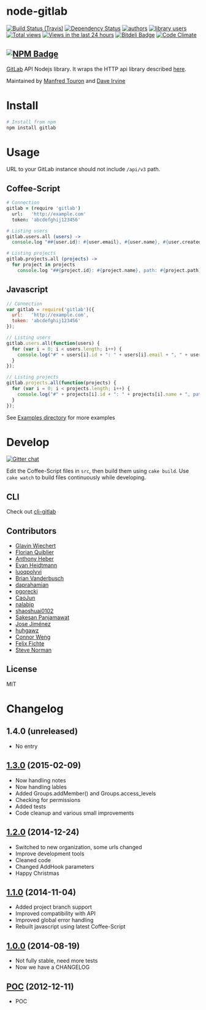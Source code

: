 node-gitlab
===========

[![Build Status (Travis)](https://travis-ci.org/node-gitlab/node-gitlab.png?branch=master)](https://travis-ci.org/node-gitlab/node-gitlab)
[![Dependency Status](https://david-dm.org/node-gitlab/node-gitlab.png?theme=shields.io)](https://david-dm.org/node-gitlab/node-gitlab)
[![authors](https://sourcegraph.com/api/repos/github.com/node-gitlab/node-gitlab/badges/authors.png)](https://sourcegraph.com/github.com/node-gitlab/node-gitlab)
[![library users](https://sourcegraph.com/api/repos/github.com/node-gitlab/node-gitlab/badges/library-users.png)](https://sourcegraph.com/github.com/node-gitlab/node-gitlab)
[![Total views](https://sourcegraph.com/api/repos/github.com/node-gitlab/node-gitlab/counters/views.png)](https://sourcegraph.com/github.com/node-gitlab/node-gitlab)
[![Views in the last 24 hours](https://sourcegraph.com/api/repos/github.com/node-gitlab/node-gitlab/counters/views-24h.png)](https://sourcegraph.com/github.com/node-gitlab/node-gitlab)
[![Bitdeli Badge](https://d2weczhvl823v0.cloudfront.net/node-gitlab/node-gitlab/trend.png)](https://bitdeli.com/free "Bitdeli Badge")
[![Code Climate](https://codeclimate.com/github/node-gitlab/node-gitlab/badges/gpa.svg)](https://codeclimate.com/github/node-gitlab/node-gitlab)

[![NPM Badge](https://nodei.co/npm/gitlab.png?downloads=true&stars=true)](https://npmjs.org/package/gitlab)
--

[GitLab](https://github.com/gitlabhq/gitlabhq) API Nodejs library.
It wraps the HTTP api library described [here](https://github.com/gitlabhq/gitlabhq/tree/master/doc/api).

Maintained by [Manfred Touron](https://github.com/moul) and [Dave Irvine](https://github.com/dave-irvine)


Install
=======

```bash
# Install from npm
npm install gitlab
```

Usage
=====

URL to your GitLab instance should not include `/api/v3` path.

Coffee-Script
-------------
```coffee
# Connection
gitlab = (require 'gitlab')
  url:   'http://example.com'
  token: 'abcdefghij123456'

# Listing users
gitlab.users.all (users) ->
  console.log "##{user.id}: #{user.email}, #{user.name}, #{user.created_at}" for user in users

# Listing projects
gitlab.projects.all (projects) ->
  for project in projects
    console.log "##{project.id}: #{project.name}, path: #{project.path}, default_branch: #{project.default_branch}, private: #{project.private}, owner: #{project.owner.name} (#{project.owner.email}), date: #{project.created_at}"
```

Javascript
----------
```javascript
// Connection
var gitlab = require('gitlab')({
  url:   'http://example.com',
  token: 'abcdefghij123456'
});

// Listing users
gitlab.users.all(function(users) {
  for (var i = 0; i < users.length; i++) {
    console.log("#" + users[i].id + ": " + users[i].email + ", " + users[i].name + ", " + users[i].created_at);
  }
});

// Listing projects
gitlab.projects.all(function(projects) {
  for (var i = 0; i < projects.length; i++) {
    console.log("#" + projects[i].id + ": " + projects[i].name + ", path: " + projects[i].path + ", default_branch: " + projects[i].default_branch + ", private: " + projects[i]["private"] + ", owner: " + projects[i].owner.name + " (" + projects[i].owner.email + "), date: " + projects[i].created_at);
  }
});
```

See [Examples directory](https://github.com/node-gitlab/node-gitlab/tree/master/examples) for more examples

Develop
=======

[![Gitter chat](https://badges.gitter.im/node-gitlab/node-gitlab.png)](https://gitter.im/node-gitlab/node-gitlab)

Edit the Coffee-Script files in `src`, then build them using `cake build`.
Use `cake watch` to build files continuously while developing.

CLI
---

Check out [cli-gitlab](https://github.com/mdsb100/cli-gitlab)


Contributors
------------

- [Glavin Wiechert](https://github.com/Glavin001)
- [Florian Quiblier](https://github.com/fofoy)
- [Anthony Heber](https://github.com/aheber)
- [Evan Heidtmann](https://github.com/ezheidtmann)
- [luoqpolyvi](https://github.com/luoqpolyvi)
- [Brian Vanderbusch](https://github.com/LongLiveCHIEF)
- [daprahamian](https://github.com/daprahamian)
- [pgorecki](https://github.com/pgorecki)
- [CaoJun](https://github.com/mdsb100)
- [nalabjp](https://github.com/nalabjp)
- [shaoshuai0102](https://github.com/shaoshuai0102)
- [Sakesan Panjamawat](https://github.com/sakp)
- [Jose Jiménez](https://github.com/jjimenezlopez)
- [huhgawz](https://github.com/huhgawz)
- [Connor Weng](https://github.com/ConnorWeng)
- [Felix Fichte](https://github.com/spruce)
- [Steve Norman](https://github.com/stevenorman)

License
-------

MIT


Changelog
=========

1.4.0 (unreleased)
------------------

- No entry

[1.3.0](https://github.com/node-gitlab/node-gitlab/tree/v1.3.0) (2015-02-09)
------------------

- Now handling notes
- Now handling lables
- Added Groups.addMember() and Groups.access_levels
- Checking for permissions
- Added tests
- Code cleanup and various small improvements

[1.2.0](https://github.com/node-gitlab/node-gitlab/tree/v1.2.0) (2014-12-24)
------------------

- Switched to new organization, some urls changed
- Improve development tools
- Cleaned code
- Changed AddHook parameters
- Happy Christmas

[1.1.0](https://github.com/node-gitlab/node-gitlab/tree/v1.1.0) (2014-11-04)
------------------

- Added project branch support
- Improved compatibility with API
- Improved global error handling
- Rebuilt javascript using latest Coffee-Script

[1.0.0](https://github.com/node-gitlab/node-gitlab/tree/v1.0.0) (2014-08-19)
------------------

- Not fully stable, need more tests
- Now we have a CHANGELOG

[POC](https://github.com/node-gitlab/node-gitlab/tree/e7a5eedea4c27aed8bd567a3c455ec311b915d60) (2012-12-11)
----------------

- POC
